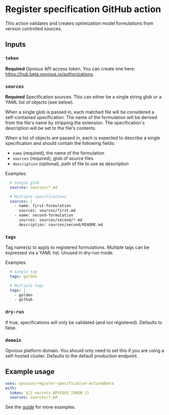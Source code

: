# Register specification GitHub action

This action validates and creates optimization model formulations from version
controlled sources.

## Inputs

### `token`

**Required** Opvious API access token. You can create one here:
https://hub.beta.opvious.io/authorizations.

### `sources`

**Required** Specification sources. This can either be a single string glob or a
YAML list of objects (see below).

When a single glob is passed in, each matched file will be considered a
self-contained specification. The name of the formulation will be derived from
the file's name by stripping the extension. The specification's description will
be set to the file's contents.

When a list of objects are passed in, each is expected to describe a single
specification and should contain the following fields:

* `name` (required), the name of the formulation
* `sources` (required), glob of source files
* `description` (optional), path of file to use as description

Examples:

```yaml
  # Single glob
  sources: sources/*.md

  # Multiple specifications
  sources: |
    - name: first-formulation
      sources: sources/first.md
    - name: second-formulation
      sources: sources/second/*.md
      description: sources/second/README.md
```

### `tags`

Tag name(s) to apply to registered formulations. Multiple tags can be expressed
via a YAML list. Unused in dry-run mode.

Examples:

```yaml
  # Single tag
  tags: golden

  # Multiple tags
  tags: |
    - golden
    - github
```

### `dry-run`

If true, specifications will only be validated (and not registered). Defaults to
false.

### `domain`

Opvious platform domain. You should only need to set this if you are using a
self-hosted cluster. Defaults to the default production endpoint.

## Example usage

```yaml
uses: opvious/register-specification-action@beta
with:
  token: ${{ secrets.OPVIOUS_TOKEN }}
  sources: sources/*.md
```

See the [guide][] for more examples.

[guide]: https://docs.opvious.io/guides/integrations/github-actions#register-specification-action
